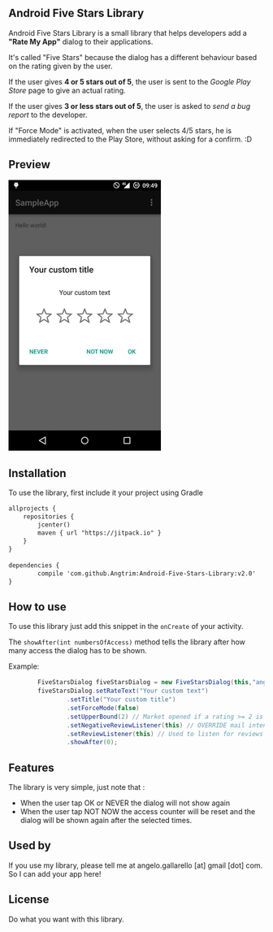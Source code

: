 ## Android Five Stars Library

Android Five Stars Library is a small library that helps developers add a **"Rate My App"** dialog to their applications.

It's called "Five Stars" because the dialog has a different behaviour based on the rating given by the user.

If the user gives **4 or 5 stars out of 5**, the user is sent to the *Google Play Store* page to give an actual rating.

If the user gives **3 or less stars out of 5**, the user is asked to *send a bug report* to the developer.

If "Force Mode" is activated, when the user selects 4/5 stars, he is immediately redirected to the Play Store, without asking for a confirm. :D

## Preview


<img src="screen.jpeg" alt="preview" width="300" height="533">




## Installation

To use the library, first include it your project using Gradle


    allprojects {
        repositories {
            jcenter()
            maven { url "https://jitpack.io" }
        }
    }

	dependencies {
	        compile 'com.github.Angtrim:Android-Five-Stars-Library:v2.0'
	}



## How to use
To use this library just add this snippet in the `onCreate` of your activity.

The `showAfter(int numbersOfAccess)` method tells the library after how many access the dialog has to be shown.

Example:

```java
        FiveStarsDialog fiveStarsDialog = new FiveStarsDialog(this,"angelo.gallarello@gmail.com");
        fiveStarsDialog.setRateText("Your custom text")
                .setTitle("Your custom title")
                .setForceMode(false)
                .setUpperBound(2) // Market opened if a rating >= 2 is selected
                .setNegativeReviewListener(this) // OVERRIDE mail intent for negative review
                .setReviewListener(this) // Used to listen for reviews (if you want to track them )
                .showAfter(0);
```
## Features

The library is very simple, just note that :
* When the user tap OK or NEVER the dialog will not show again
* When the user tap NOT NOW the access counter will be reset and the dialog will be shown again after the selected times.

## Used by

If you use my library, please tell me at angelo.gallarello [at] gmail [dot] com.
So I can add your app here!


## License

Do what you want with this library.

